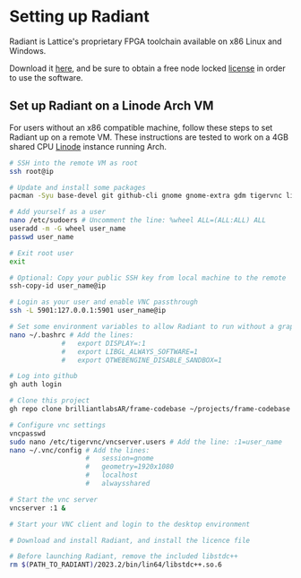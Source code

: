 # Setting up Radiant

Radiant is Lattice's proprietary FPGA toolchain available on x86 Linux and Windows.

Download it [here](https://www.latticesemi.com/en/Products/DesignSoftwareAndIP/FPGAandLDS/Radiant), and be sure to obtain a free node locked [license](https://www.latticesemi.com/Support/Licensing/DiamondAndiCEcube2SoftwareLicensing/Radiant) in order to use the software.

## Set up Radiant on a Linode Arch VM

For users without an x86 compatible machine, follow these steps to set Radiant up on a remote VM. These instructions are tested to work on a 4GB shared CPU [Linode](https://www.linode.com) instance running Arch.

```sh
# SSH into the remote VM as root
ssh root@ip

# Update and install some packages
pacman -Syu base-devel git github-cli gnome gnome-extra gdm tigervnc libxss qt5 libxcrypt-compat

# Add yourself as a user
nano /etc/sudoers # Uncomment the line: %wheel ALL=(ALL:ALL) ALL
useradd -m -G wheel user_name
passwd user_name

# Exit root user
exit

# Optional: Copy your public SSH key from local machine to the remote
ssh-copy-id user_name@ip

# Login as your user and enable VNC passthrough
ssh -L 5901:127.0.0.1:5901 user_name@ip

# Set some environment variables to allow Radiant to run without a graphics card
nano ~/.bashrc # Add the lines:
             #   export DISPLAY=:1
             #   export LIBGL_ALWAYS_SOFTWARE=1
             #   export QTWEBENGINE_DISABLE_SANDBOX=1

# Log into github
gh auth login

# Clone this project
gh repo clone brilliantlabsAR/frame-codebase ~/projects/frame-codebase -- --recursive

# Configure vnc settings
vncpasswd
sudo nano /etc/tigervnc/vncserver.users # Add the line: :1=user_name
nano ~/.vnc/config # Add the lines:
                   #   session=gnome
                   #   geometry=1920x1080
                   #   localhost
                   #   alwaysshared

# Start the vnc server
vncserver :1 &

# Start your VNC client and login to the desktop environment

# Download and install Radiant, and install the licence file

# Before launching Radiant, remove the included libstdc++
rm $(PATH_TO_RADIANT)/2023.2/bin/lin64/libstdc++.so.6
```